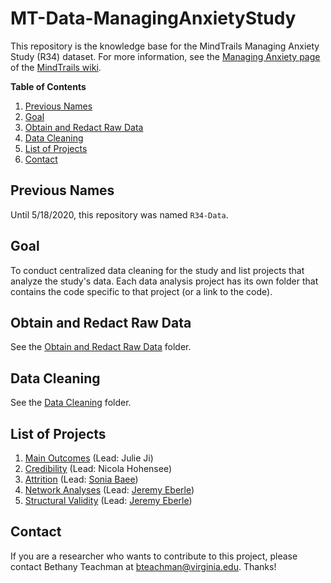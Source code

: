 # MT-Data-ManagingAnxietyStudy

This repository is the knowledge base for the MindTrails Managing Anxiety Study (R34) dataset. For more information, see the [Managing Anxiety page](https://sites.google.com/a/virginia.edu/mindtrails-wiki/studies/managinganxiety) of the [MindTrails wiki](https://sites.google.com/a/virginia.edu/mindtrails-wiki/studies/managinganxiety).

**Table of Contents**
1. [Previous Names](#previous-names)
2. [Goal](#goal)
3. [Obtain and Redact Raw Data](#obtain-and-redact-raw-data)
4. [Data Cleaning](#data-cleaning)
5. [List of Projects](#list-of-projects)
6. [Contact](#contact)

## Previous Names
Until 5/18/2020, this repository was named `R34-Data`.

## Goal
To conduct centralized data cleaning for the study and list projects that analyze the study's data. Each data analysis project has its own folder that contains the code specific to that project (or a link to the code).

## Obtain and Redact Raw Data
See the [Obtain and Redact Raw Data](https://github.com/jwe4ec/MT-Data-ManagingAnxietyStudy/tree/redact_raw_data/Obtain%20and%20Redact%20Raw%20Data) folder.

## Data Cleaning
See the [Data Cleaning](https://github.com/TeachmanLab/R34-Data/tree/master/Data%20Cleaning) folder.

## List of Projects
1. [Main Outcomes](https://github.com/TeachmanLab/R34-Data/tree/master/Main%20Outcomes) (Lead: Julie Ji)
2. [Credibility](https://github.com/TeachmanLab/R34-Data/tree/master/Credibility) (Lead: Nicola Hohensee)
3. [Attrition](https://doi.org/m5tz) (Lead: [Sonia Baee](https://github.com/soniabaee))
4. [Network Analyses](https://osf.io/w63br/) (Lead: [Jeremy Eberle](https://github.com/jwe4ec))
5. [Structural Validity](https://osf.io/sth87/) (Lead: [Jeremy Eberle](https://github.com/jwe4ec))

## Contact
If you are a researcher who wants to contribute to this project, please contact Bethany Teachman at bteachman@virginia.edu. Thanks!
